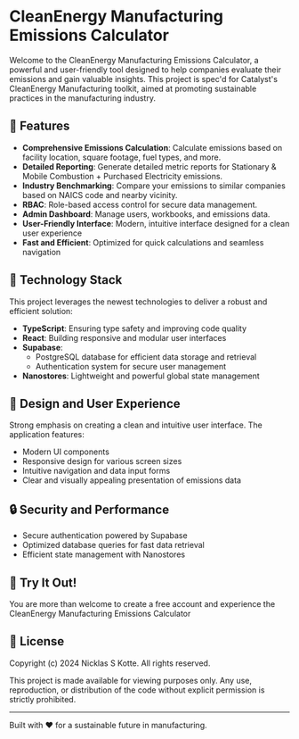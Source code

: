 
# CleanEnergy Manufacturing Emissions Calculator

Welcome to the CleanEnergy Manufacturing Emissions Calculator, a powerful and user-friendly tool designed to help companies evaluate their emissions and gain valuable insights. This project is spec'd for Catalyst's CleanEnergy Manufacturing toolkit, aimed at promoting sustainable practices in the manufacturing industry.

## 🌟 Features

- **Comprehensive Emissions Calculation**: Calculate emissions based on facility location, square footage, fuel types, and more.
- **Detailed Reporting**: Generate detailed metric reports for Stationary & Mobile Combustion + Purchased Electricity emissions.
- **Industry Benchmarking**: Compare your emissions to similar companies based on NAICS code and nearby vicinity.
- **RBAC**: Role-based access control for secure data management.
- **Admin Dashboard**: Manage users, workbooks, and emissions data.
- **User-Friendly Interface**: Modern, intuitive interface designed for a clean user experience
- **Fast and Efficient**: Optimized for quick calculations and seamless navigation

## 🚀 Technology Stack

This project leverages the newest technologies to deliver a robust and efficient solution:

- **TypeScript**: Ensuring type safety and improving code quality
- **React**: Building responsive and modular user interfaces
- **Supabase**: 
  - PostgreSQL database for efficient data storage and retrieval
  - Authentication system for secure user management
- **Nanostores**: Lightweight and powerful global state management

## 🎨 Design and User Experience

Strong emphasis on creating a clean and intuitive user interface. The application features:

- Modern UI components
- Responsive design for various screen sizes
- Intuitive navigation and data input forms
- Clear and visually appealing presentation of emissions data

## 🔒 Security and Performance

- Secure authentication powered by Supabase
- Optimized database queries for fast data retrieval
- Efficient state management with Nanostores

## 🤝 Try It Out!

You are more than welcome to create a free account and experience the CleanEnergy Manufacturing Emissions Calculator

## 📝 License

Copyright (c) 2024 Nicklas S Kotte. All rights reserved.

This project is made available for viewing purposes only. Any use, reproduction, 
or distribution of the code without explicit permission is strictly prohibited.

---

Built with ❤️ for a sustainable future in manufacturing.
